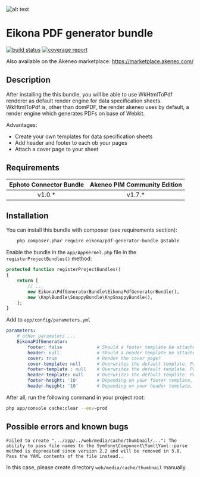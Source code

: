 ![alt text](http://eikona-media.de/files/cto_layout/img/logo.png "Eikona")
# Eikona PDF generator bundle
[![build status](https://git.eikona-server.de/akeneo-bundles/akeneo-mammut-connector/badges/master/build.svg)](https://git.eikona-server.de/akeneo-bundles/akeneo-mammut-connector/commits/master)
[![coverage report](https://git.eikona-server.de/akeneo-bundles/akeneo-mammut-connector/badges/master/coverage.svg)](https://git.eikona-server.de/akeneo-bundles/akeneo-mammut-connector/commits/master)


Also available on the Akeneo marketplace: https://marketplace.akeneo.com/

## Description
After installing the this bundle, you will be able to use WkHtmlToPdf renderer as default render engine for data specification sheets. WkHtmlToPdf is, other than domPDF, the render akeneo uses by default, a render engine which generates PDFs on base of Webkit. 

Advantages:
- Create your own templates for data specification sheets
- Add header and footer to each ob your pages
- Attach a cover page to your sheet 

## Requirements

| Ephoto Connector Bundle  | Akeneo PIM Community Edition |
|:--------------------:|:----------------------------:|
| v1.0.*               | v1.7.*                       |

## Installation
You can install this bundle with composer (see requirements section):
```bash
    php composer.phar require eikona/pdf-generator-bundle @stable
```

Enable the bundle in the `app/AppKernel.php` file in the `registerProjectBundles()` method:
```php
protected function registerProjectBundles()
{
    return [
        // ...
        new Eikona\PdfGeneratorBundle\EikonaPdfGeneratorBundle(),
        new \Knp\Bundle\SnappyBundle\KnpSnappyBundle(),
    ];
}

```


Add to `app/config/parameters.yml`
```yaml
parameters:
    # other parameters ...
    EikonaPdfGenerator:
        footer: false             # Should a footer template be attached to data sheet
        header: null              # Should a header template be attached to data sheet
        cover: true               # Render the cover page?
        cover-template: null      # Overwrites the default template. Path to template required
        footer-template : null    # Overwrites the default template. Path to template required
        header-template: null     # Overwrites the default template. Path to template required
        footer-height: '10'       # Depending on your footer template, this value scales the spacing between bottom and content
        header-height: '10'       # Depending on your header template, this value scales the spacing between top and content
```

After all, run the following command in your project root:
```bash
php app/console cache:clear --env=prod
```

## Possible errors and known bugs
```
Failed to create ".../app/../web/media/cache/thumbnail/...": The ability to pass file names to the Symfony\Component\Yaml\Yaml::parse method is deprecated since version 2.2 and will be removed in 3.0. Pass the YAML contents of the file instead..
```
In this case, please create directory `web/media/cache/thumbnail` manually.